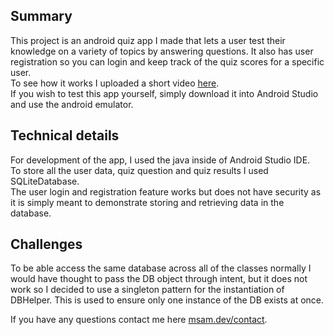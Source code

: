 ## Summary
This project is an android quiz app I made that lets a user test their knowledge on a variety of topics by answering questions. It also has user registration so you can login and keep track of the quiz scores for a specific user.\
To see how it works I uploaded a short video [here]().\
If you wish to test this app yourself, simply download it into Android Studio and use the android emulator.

## Technical details
For development of the app, I used the java inside of Android Studio IDE.\
To store all the user data, quiz question and quiz results I used SQLiteDatabase.\
The user login and registration feature works but does not have security as it is simply meant to demonstrate storing and retrieving data in the database.

## Challenges 
To be able access the same database across all of the classes normally I would have thought to pass the DB object through intent, but it does not work so I decided to use a singleton pattern for the instantiation of DBHelper. This is used to ensure only one instance of the DB exists at once.

If you have any questions contact me here [msam.dev/contact](https://msam.dev/contact).
